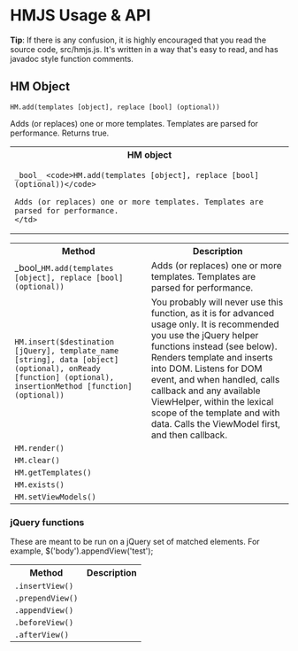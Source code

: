 # HMJS Usage & API

**Tip**: If there is any confusion, it is highly encouraged that you read the source code, src/hmjs.js. It's written
in a way that's easy to read, and has javadoc style function comments.

## HM Object

``HM.add(templates [object], replace [bool] (optional))``

Adds (or replaces) one or more templates. Templates are parsed for performance. Returns true.

<table width="100%">
<tr>
    <th>HM object</th>
</tr>
<tr>
    <td>
    
    _bool_ <code>HM.add(templates [object], replace [bool] (optional))</code>
    
    Adds (or replaces) one or more templates. Templates are parsed for performance.
    </td>
</tr>
</table>

<table width="100%">
<tr>
    <th>Method</th>
    <th>Description</th>
</tr>
<tr>
    <td>_bool_<code>HM.add(templates [object], replace [bool] (optional))</code></td>
    <td>Adds (or replaces) one or more templates. Templates are parsed for performance.</td>
</tr>
<tr>
    <td><code>HM.insert($destination [jQuery], template_name [string], data [object] (optional), onReady [function] (optional), insertionMethod [function] (optional))</code></td>
    <td>You probably will never use this function, as it is for advanced usage only. It is recommended you use
    the jQuery helper functions instead (see below). Renders template and inserts into DOM. Listens for DOM event, and when handled, calls callback and
        any available ViewHelper, within the lexical scope of the template and with data. Calls the ViewModel first,
        and then callback.</td>
</tr>
<tr>
    <td><code>HM.render()</code></td>
    <td></td>
</tr>
<tr>
    <td><code>HM.clear()</code></td>
    <td></td>
</tr>
<tr>
    <td><code>HM.getTemplates()</code></td>
    <td></td>
</tr>
<tr>
    <td><code>HM.exists()</code></td>
    <td></td>
</tr>
<tr>
    <td><code>HM.setViewModels()</code></td>
    <td></td>
</tr>
</table>

### jQuery functions

These are meant to be run on a jQuery set of matched elements. For example, $('body').appendView('test');

<table width="100%">
<tr>
    <th>Method</th>
    <th>Description</th>
</tr>
<tr>
    <td><code>.insertView()</code></td>
    <td></td>
</tr>
<tr>
    <td><code>.prependView()</code></td>
    <td></td>
</tr>
<tr>
    <td><code>.appendView()</code></td>
    <td></td>
</tr>
<tr>
    <td><code>.beforeView()</code></td>
    <td></td>
</tr>
<tr>
    <td><code>.afterView()</code></td>
    <td></td>
</tr>
</table>